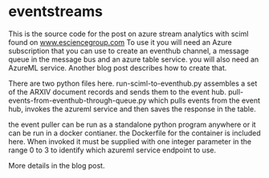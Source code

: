 # eventstreams

This is the source code for the post on azure stream analytics with sciml found on www.esciencegroup.com
To use it you will need an Azure subscription that you can use to create an eventhub channel, 
a message queue in the message bus and an azure table service.
you will also need an AzureML service.   Another blog post describes how to create that.

There are two python files here. 
run-sciml-to-eventhub.py assembles a set of the ARXIV document records and sends them to the event hub.
pull-events-from-eventhub-through-queue.py which pulls events from the event hub, invokes the azureml service
and then saves the response in the table.

the event puller can be run as a standalone python program anywhere or it can be run in a docker contianer.
the Dockerfile for the container is included here.    When invoked it must be supplied with one integer
parameter in the range 0 to 3 to identify which azureml service endpoint to use.   

More details in the blog post.
